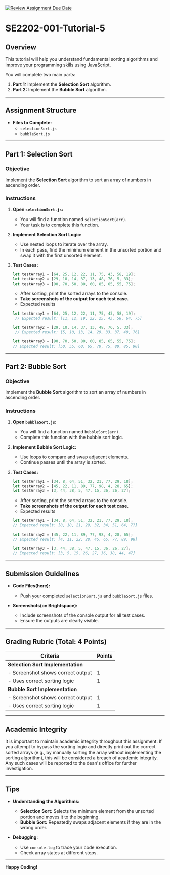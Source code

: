 [![Review Assignment Due Date](https://classroom.github.com/assets/deadline-readme-button-22041afd0340ce965d47ae6ef1cefeee28c7c493a6346c4f15d667ab976d596c.svg)](https://classroom.github.com/a/TpEHqXtm)
# SE2202-001-Tutorial-5

## Overview

This tutorial will help you understand fundamental sorting algorithms and improve your programming skills using JavaScript.

You will complete two main parts:

1. **Part 1:** Implement the **Selection Sort** algorithm.
2. **Part 2:** Implement the **Bubble Sort** algorithm.

---

## Assignment Structure

- **Files to Complete:**
  - `selectionSort.js`
  - `bubbleSort.js`

---

## Part 1: Selection Sort

### Objective

Implement the **Selection Sort** algorithm to sort an array of numbers in ascending order.

### Instructions

1. **Open `selectionSort.js`:**

   - You will find a function named `selectionSort(arr)`.
   - Your task is to complete this function.

2. **Implement Selection Sort Logic:**

   - Use nested loops to iterate over the array.
   - In each pass, find the minimum element in the unsorted portion and swap it with the first unsorted element.

3. **Test Cases:**

   ```javascript
   let testArray1 = [64, 25, 12, 22, 11, 75, 43, 58, 19];
   let testArray2 = [29, 10, 14, 37, 13, 48, 76, 5, 33];
   let testArray3 = [90, 70, 50, 80, 60, 85, 65, 55, 75];
   ```

   - After sorting, print the sorted arrays to the console.
   - **Take screenshots of the output for each test case.**
   - Expected results
     
   ```javascript
   let testArray1 = [64, 25, 12, 22, 11, 75, 43, 58, 19];
    // Expected result: [11, 12, 19, 22, 25, 43, 58, 64, 75]

   let testArray2 = [29, 10, 14, 37, 13, 48, 76, 5, 33];
    // Expected result: [5, 10, 13, 14, 29, 33, 37, 48, 76]

   let testArray3 = [90, 70, 50, 80, 60, 85, 65, 55, 75];
   // Expected result: [50, 55, 60, 65, 70, 75, 80, 85, 90]
   ```

---

## Part 2: Bubble Sort

### Objective

Implement the **Bubble Sort** algorithm to sort an array of numbers in ascending order.

### Instructions

1. **Open `bubbleSort.js`:**

   - You will find a function named `bubbleSort(arr)`.
   - Complete this function with the bubble sort logic.

2. **Implement Bubble Sort Logic:**

   - Use loops to compare and swap adjacent elements.
   - Continue passes until the array is sorted.

3. **Test Cases:**

   ```javascript
   let testArray1 = [34, 8, 64, 51, 32, 21, 77, 29, 18];
   let testArray2 = [45, 22, 11, 89, 77, 98, 4, 28, 65];
   let testArray3 = [3, 44, 38, 5, 47, 15, 36, 26, 27];
   ```
   
   - After sorting, print the sorted arrays to the console.
   - **Take screenshots of the output for each test case.**
   - Expected results
   ```javascript
   let testArray1 = [34, 8, 64, 51, 32, 21, 77, 29, 18];
   // Expected result: [8, 18, 21, 29, 32, 34, 51, 64, 77]

   let testArray2 = [45, 22, 11, 89, 77, 98, 4, 28, 65];
   // Expected result: [4, 11, 22, 28, 45, 65, 77, 89, 98]

   let testArray3 = [3, 44, 38, 5, 47, 15, 36, 26, 27];
   // Expected result: [3, 5, 15, 26, 27, 36, 38, 44, 47]
   ```

---

## Submission Guidelines

- **Code Files(here):**
  - Push your completed `selectionSort.js` and `bubbleSort.js` files.

- **Screenshots(on Brightspace):**
  - Include screenshots of the console output for all test cases.
  - Ensure the outputs are clearly visible.

---

## Grading Rubric (Total: 4 Points)

| Criteria                                    | Points |
| ------------------------------------------- | ------ |
| **Selection Sort Implementation**           |        |
| - Screenshot shows correct output           | 1      |
| - Uses correct sorting logic                | 1      |
| **Bubble Sort Implementation**              |        |
| - Screenshot shows correct output           | 1      |
| - Uses correct sorting logic                | 1      |

---

## Academic Integrity

It is important to maintain academic integrity throughout this assignment. If you attempt to bypass the sorting logic and directly print out the correct sorted arrays (e.g., by manually sorting the array without implementing the sorting algorithm), this will be considered a breach of academic integrity. Any such cases will be reported to the dean's office for further investigation.

---

## Tips

- **Understanding the Algorithms:**
  - **Selection Sort:** Selects the minimum element from the unsorted portion and moves it to the beginning.
  - **Bubble Sort:** Repeatedly swaps adjacent elements if they are in the wrong order.

- **Debugging:**
  - Use `console.log` to trace your code execution.
  - Check array states at different steps.

---

**Happy Coding!**

